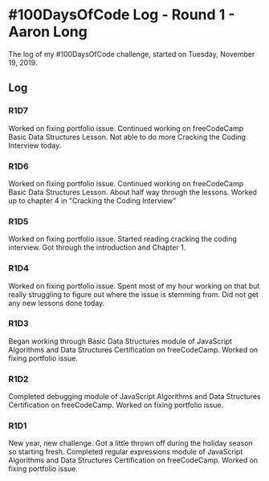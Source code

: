 # #100DaysOfCode Log - Round 1 - Aaron Long

The log of my #100DaysOfCode challenge, started on Tuesday, November 19, 2019.

## Log

### R1D7

Worked on fixing portfolio issue. Continued working on freeCodeCamp Basic Data Structures Lesson. Not able to do more Cracking the Coding Interview today.

### R1D6

Worked on fixing portfolio issue. Continued working on freeCodeCamp Basic Data Structures Lesson. About half way through the lessons. Worked up to chapter 4 in "Cracking the Coding Interview"

### R1D5

Worked on fixing portfolio issue. Started reading cracking the coding interview. Got through the introduction and Chapter 1.

### R1D4

Worked on fixing portfolio issue. Spent most of my hour working on that but really struggling to figure out where the issue is stemming from. Did not get any new lessons done today.

### R1D3

Began working through Basic Data Structures module of JavaScript Algorithms and Data Structures Certification on freeCodeCamp. Worked on fixing portfolio issue.

### R1D2

Completed debugging module of JavaScript Algorithms and Data Structures Certification on freeCodeCamp. Worked on fixing portfolio issue.

### R1D1

New year, new challenge. Got a little thrown off during the holiday season so starting fresh. Completed regular expressions module of JavaScript Algorithms and Data Structures Certification on freeCodeCamp. Worked on fixing portfolio issue.
